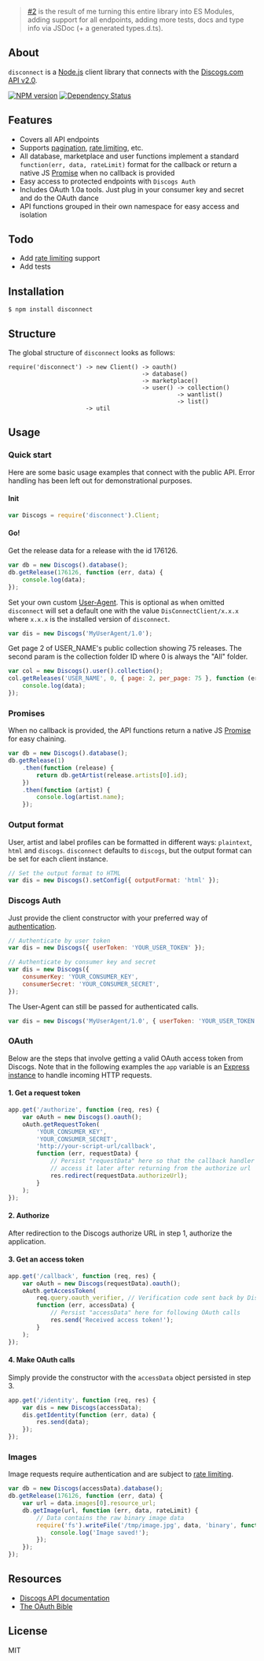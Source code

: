 > [#2](https://github.com/lionralfs/disconnect/pull/2) is the result of me turning this entire library into ES Modules, adding support for all endpoints, adding more tests, docs and type info via JSDoc (+ a generated types.d.ts).

## About

`disconnect` is a [Node.js](http://www.nodejs.org) client library that connects with the [Discogs.com API v2.0](http://www.discogs.com/developers/).

[![NPM version](https://badge.fury.io/js/disconnect.svg)](http://badge.fury.io/js/disconnect) [![Dependency Status](https://david-dm.org/bartve/disconnect.png)](https://david-dm.org/bartve/disconnect)

## Features

-   Covers all API endpoints
-   Supports [pagination](http://www.discogs.com/developers/#page:home,header:home-pagination), [rate limiting](http://www.discogs.com/developers/#page:home,header:home-rate-limiting), etc.
-   All database, marketplace and user functions implement a standard `function(err, data, rateLimit)` format for the callback or return a
    native JS [Promise](https://developer.mozilla.org/en-US/docs/Web/JavaScript/Reference/Global_Objects/Promise) when no callback is provided
-   Easy access to protected endpoints with `Discogs Auth`
-   Includes OAuth 1.0a tools. Just plug in your consumer key and secret and do the OAuth dance
-   API functions grouped in their own namespace for easy access and isolation

## Todo

-   Add [rate limiting](http://www.discogs.com/developers/accessing.html#rate-limiting) support
-   Add tests

## Installation

`$ npm install disconnect`

## Structure

The global structure of `disconnect` looks as follows:

```
require('disconnect') -> new Client() -> oauth()
                                      -> database()
                                      -> marketplace()
                                      -> user() -> collection()
                                                -> wantlist()
                                                -> list()
                      -> util
```

## Usage

### Quick start

Here are some basic usage examples that connect with the public API. Error handling has been left out for demonstrational purposes.

#### Init

```javascript
var Discogs = require('disconnect').Client;
```

#### Go!

Get the release data for a release with the id 176126.

```javascript
var db = new Discogs().database();
db.getRelease(176126, function (err, data) {
    console.log(data);
});
```

Set your own custom [User-Agent](http://www.discogs.com/developers/accessing.html#required-headers). This is optional as when omitted `disconnect` will set a default one with the value `DisConnectClient/x.x.x` where `x.x.x` is the installed version of `disconnect`.

```javascript
var dis = new Discogs('MyUserAgent/1.0');
```

Get page 2 of USER_NAME's public collection showing 75 releases.
The second param is the collection folder ID where 0 is always the "All" folder.

```javascript
var col = new Discogs().user().collection();
col.getReleases('USER_NAME', 0, { page: 2, per_page: 75 }, function (err, data) {
    console.log(data);
});
```

### Promises

When no callback is provided, the API functions return a native JS [Promise](https://developer.mozilla.org/en-US/docs/Web/JavaScript/Reference/Global_Objects/Promise) for easy chaining.

```javascript
var db = new Discogs().database();
db.getRelease(1)
    .then(function (release) {
        return db.getArtist(release.artists[0].id);
    })
    .then(function (artist) {
        console.log(artist.name);
    });
```

### Output format

User, artist and label profiles can be formatted in different ways: `plaintext`, `html` and `discogs`. `disconnect` defaults to `discogs`, but the output format can be set for each client instance.

```javascript
// Set the output format to HTML
var dis = new Discogs().setConfig({ outputFormat: 'html' });
```

### Discogs Auth

Just provide the client constructor with your preferred way of [authentication](http://www.discogs.com/developers/#page:authentication).

```javascript
// Authenticate by user token
var dis = new Discogs({ userToken: 'YOUR_USER_TOKEN' });

// Authenticate by consumer key and secret
var dis = new Discogs({
    consumerKey: 'YOUR_CONSUMER_KEY',
    consumerSecret: 'YOUR_CONSUMER_SECRET',
});
```

The User-Agent can still be passed for authenticated calls.

```javascript
var dis = new Discogs('MyUserAgent/1.0', { userToken: 'YOUR_USER_TOKEN' });
```

### OAuth

Below are the steps that involve getting a valid OAuth access token from Discogs. Note that in the following examples the `app` variable is an [Express instance](http://expressjs.com/starter/hello-world.html) to handle incoming HTTP requests.

#### 1. Get a request token

```javascript
app.get('/authorize', function (req, res) {
    var oAuth = new Discogs().oauth();
    oAuth.getRequestToken(
        'YOUR_CONSUMER_KEY',
        'YOUR_CONSUMER_SECRET',
        'http://your-script-url/callback',
        function (err, requestData) {
            // Persist "requestData" here so that the callback handler can
            // access it later after returning from the authorize url
            res.redirect(requestData.authorizeUrl);
        }
    );
});
```

#### 2. Authorize

After redirection to the Discogs authorize URL in step 1, authorize the application.

#### 3. Get an access token

```javascript
app.get('/callback', function (req, res) {
    var oAuth = new Discogs(requestData).oauth();
    oAuth.getAccessToken(
        req.query.oauth_verifier, // Verification code sent back by Discogs
        function (err, accessData) {
            // Persist "accessData" here for following OAuth calls
            res.send('Received access token!');
        }
    );
});
```

#### 4. Make OAuth calls

Simply provide the constructor with the `accessData` object persisted in step 3.

```javascript
app.get('/identity', function (req, res) {
    var dis = new Discogs(accessData);
    dis.getIdentity(function (err, data) {
        res.send(data);
    });
});
```

### Images

Image requests require authentication and are subject to [rate limiting](http://www.discogs.com/developers/accessing.html#rate-limiting).

```javascript
var db = new Discogs(accessData).database();
db.getRelease(176126, function (err, data) {
    var url = data.images[0].resource_url;
    db.getImage(url, function (err, data, rateLimit) {
        // Data contains the raw binary image data
        require('fs').writeFile('/tmp/image.jpg', data, 'binary', function (err) {
            console.log('Image saved!');
        });
    });
});
```

## Resources

-   [Discogs API documentation](http://www.discogs.com/developers/)
-   [The OAuth Bible](http://oauthbible.com/)

## License

MIT

